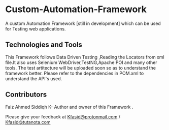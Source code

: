 # Custom-Automation-Framework
A custom Automation Framework [still in development] which can be used for Testing web applications.


## Technologies and Tools
This Framework follows Data Driven Testing ,Reading the Locators from xml file.It also uses Selenium WebDriver,TestNG,Apache POI and many other tools.
The test artitecture will be uploaded soon so as to understand the framework better.
Please refer to the dependencies in POM.xml to understand the API's used.


## Contributors

Faiz Ahmed Siddiqh K- Author and owner of this Framework .

Please give your feedback at  Kfasid@protonmail.com / Kfasid@tutanota.com

